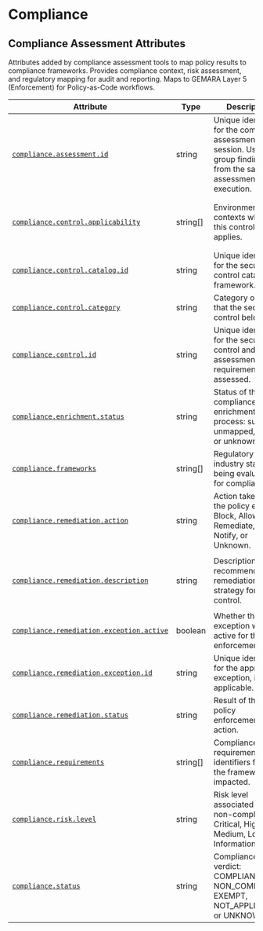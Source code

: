 <!-- NOTE: THIS FILE IS AUTOGENERATED. DO NOT EDIT BY HAND. -->
<!-- see templates/registry/markdown/attribute_namespace.md.j2 -->

# Compliance

## Compliance Assessment Attributes

Attributes added by compliance assessment tools to map policy results to compliance frameworks. Provides compliance context, risk assessment, and regulatory mapping for audit and reporting. Maps to GEMARA Layer 5 (Enforcement) for Policy-as-Code workflows.

| Attribute | Type | Description | Examples | Stability |
|---|---|---|---|---|
| <a id="compliance-assessment-id" href="#compliance-assessment-id">`compliance.assessment.id`</a> | string | Unique identifier for the compliance assessment run or session. Used to group findings from the same assessment execution. | `assessment-2024-001`; `scan-run-abc123`; `compliance-check-xyz789` | ![Development](https://img.shields.io/badge/-development-blue) |
| <a id="compliance-control-applicability" href="#compliance-control-applicability">`compliance.control.applicability`</a> | string[] | Environments or contexts where this control applies. | `["Production", "Staging"]`; `["All Environments"]`; `["Kubernetes", "AWS"]` | ![Development](https://img.shields.io/badge/-development-blue) |
| <a id="compliance-control-catalog-id" href="#compliance-control-catalog-id">`compliance.control.catalog.id`</a> | string | Unique identifier for the security control catalog or framework. | `OSPS-B`; `CCC`; `CIS` | ![Development](https://img.shields.io/badge/-development-blue) |
| <a id="compliance-control-category" href="#compliance-control-category">`compliance.control.category`</a> | string | Category or family that the security control belongs to. | `Access Control`; `Quality` | ![Development](https://img.shields.io/badge/-development-blue) |
| <a id="compliance-control-id" href="#compliance-control-id">`compliance.control.id`</a> | string | Unique identifier for the security control and assessment requirement being assessed. | `OSPS-QA-07.01` | ![Development](https://img.shields.io/badge/-development-blue) |
| <a id="compliance-enrichment-status" href="#compliance-enrichment-status">`compliance.enrichment.status`</a> | string | Status of the compliance enrichment process: success, unmapped, partial, or unknown. | `success`; `unmapped`; `partial`; `unknown` | ![Development](https://img.shields.io/badge/-development-blue) |
| <a id="compliance-frameworks" href="#compliance-frameworks">`compliance.frameworks`</a> | string[] | Regulatory or industry standards being evaluated for compliance. | `["NIST-800-53", "ISO-27001"]` | ![Development](https://img.shields.io/badge/-development-blue) |
| <a id="compliance-remediation-action" href="#compliance-remediation-action">`compliance.remediation.action`</a> | string | Action taken by the policy engine: Block, Allow, Remediate, Waive, Notify, or Unknown. | `Block`; `Allow`; `Remediate`; `Waive`; `Notify`; `Unknown` | ![Development](https://img.shields.io/badge/-development-blue) |
| <a id="compliance-remediation-description" href="#compliance-remediation-description">`compliance.remediation.description`</a> | string | Description of the recommended remediation strategy for this control. | `This is a short description of the remediation strategy for this control.` | ![Development](https://img.shields.io/badge/-development-blue) |
| <a id="compliance-remediation-exception-active" href="#compliance-remediation-exception-active">`compliance.remediation.exception.active`</a> | boolean | Whether the exception was is active for this enforcement. | `true`; `false` | ![Development](https://img.shields.io/badge/-development-blue) |
| <a id="compliance-remediation-exception-id" href="#compliance-remediation-exception-id">`compliance.remediation.exception.id`</a> | string | Unique identifier for the approved exception, if applicable. | `EX-2025-10-001`; `WAIVE-AC-1-001` | ![Development](https://img.shields.io/badge/-development-blue) |
| <a id="compliance-remediation-status" href="#compliance-remediation-status">`compliance.remediation.status`</a> | string | Result of the policy enforcement action. | `Success`; `Fail`; `Skipped`; `Unknown` | ![Development](https://img.shields.io/badge/-development-blue) |
| <a id="compliance-requirements" href="#compliance-requirements">`compliance.requirements`</a> | string[] | Compliance requirement identifiers from the frameworks impacted. | `["AC-1", "A.9.1.1"]` | ![Development](https://img.shields.io/badge/-development-blue) |
| <a id="compliance-risk-level" href="#compliance-risk-level">`compliance.risk.level`</a> | string | Risk level associated with non-compliance: Critical, High, Medium, Low, or Informational. | `Critical`; `High`; `Medium`; `Low`; `Informational` | ![Development](https://img.shields.io/badge/-development-blue) |
| <a id="compliance-status" href="#compliance-status">`compliance.status`</a> | string | Compliance verdict: COMPLIANT, NON_COMPLIANT, EXEMPT, NOT_APPLICABLE, or UNKNOWN. | `COMPLIANT`; `NON_COMPLIANT`; `EXEMPT`; `NOT_APPLICABLE`; `UNKNOWN` | ![Development](https://img.shields.io/badge/-development-blue) |
